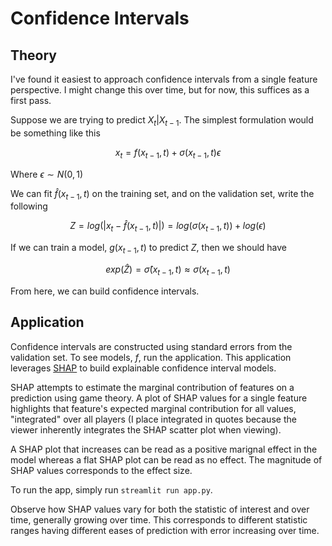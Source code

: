 # Confidence Intervals

## Theory

I've found it easiest to approach confidence intervals from a single feature perspective. I might change this over time, but for now, this suffices as a first pass. 

Suppose we are trying to predict $X_t | X_{t-1}$. The simplest formulation would be something like this

$$ x_t = f(x_{t-1}, t) + \sigma(x_{t - 1}, t)\epsilon $$

Where $\epsilon \sim N(0, 1)$

We can fit $\hat{f}(x_{t-1}, t)$ on the training set, and on the validation set, write the following

$$  Z = log(|x_t - \hat{f}(x_{t-1}, t)|) = log(\sigma(x_{t-1}, t)) + log(\epsilon) $$

If we can train a model, $g(x_{t-1}, t)$ to predict $Z$, then we should have

$$ exp(\hat{Z}) = \hat{\sigma}(x_{t-1}, t) \approx \sigma(x_{t - 1}, t) $$

From here, we can build confidence intervals. 

## Application

Confidence intervals are constructed using standard errors from the validation set. To see models, $f$, run the application. This application leverages [SHAP](https://shap.readthedocs.io/en/latest/) to build explainable confidence interval models. 

SHAP attempts to estimate the marginal contribution of features on a prediction using game theory. A plot of SHAP values for a single feature highlights that feature's expected marginal contribution for all values, "integrated" over all players (I place integrated in quotes because the viewer inherently integrates the SHAP scatter plot when viewing).

A SHAP plot that increases can be read as a positive marignal effect in the model whereas a flat SHAP plot can be read as no effect. The magnitude of SHAP values corresponds to the effect size. 

To run the app, simply run `streamlit run app.py`. 

Observe how SHAP values vary for both the statistic of interest and over time, generally growing over time. 
This corresponds to different statistic ranges having different eases of prediction with error increasing over time.

